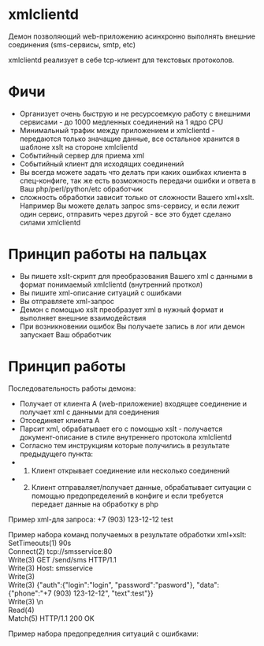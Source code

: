 xmlclientd
==========

Демон позволяющий web-приложению асинхронно выполнять внешние соединения (sms-сервисы, smtp, etc)

xmlclientd реализует в себе tcp-клиент для текстовых протоколов.

Фичи
====

* Организует очень быструю и не ресурсоемкую работу с внешними сервисами - до 1000 медленных соединений на 1 ядро CPU
* Минимальный трафик между приложением и xmlclientd - передаются только значащие данные, все остальное хранится в шаблоне xslt на стороне xmlclientd
* Событийный сервер для приема xml
* Событийный клиент для исходящих соединений
* Вы всегда можете задать что делать при каких ошибках клиента в спец-конфиге, так же есть возможность передачи ошибки и ответа в Ваш php/perl/python/etc обработчик
* сложность обработки зависит только от сложности Вашего xml+xslt. Например Вы можете делать запрос sms-сервису, и если лежит один сервис, отправить через другой - все это будет сделано силами xmlclientd

Принцип работы на пальцах
=========================
* Вы пишете xslt-скрипт для преобразования Вашего xml с данными в формат понимаемый xmlclientd (внутренний проткол)
* Вы пишите xml-описание ситуаций с ошибками
* Вы отправляете xml-запрос
* Демон с помощью xslt преобразует xml в нужный формат и выполняет внешние взаимодействия
* При возникновении ошибок Вы получаете запись в лог или демон запускает Ваш обработчик

Принцип работы
==============

Последовательность работы демона:
* Получает от клиента A (web-приложение) входящее соединение и получает xml с данными для соединения
* Отсоединяет клиента A
* Парсит xml, обрабатывает его с помощью xslt - получается документ-описание в стиле внутреннего протокола xmlclientd
* Согласно тем инструкциям которые получились в результате предыдущего пункта:
* 1) Клиент открывает соединение или несколько соединений
* 2) Клиент отправаляет/получает данные, обрабатывает ситуации с помощью предопределений в конфиге и если требуется передает данные на обработку в php

Пример xml-для запроса:
    <xml type="httpsms">
     <tophone>+7 (903) 123-12-12</tophone>
     <text>test</text>
    </xml>

Пример набора команд получаемых в результате обработки xml+xslt:
    SetTimeouts(1) 90s<br>
    Connect(2) tcp://smsservice:80<br>
    Write(3) GET /send/sms HTTP/1.1<br>
    Write(3) Host: smsservice<br>
    Write(3) <br>
    Write(3) {"auth":{"login":"login", "password":"pasword"}, "data":{"phone":"+7 (903) 123-12-12", "text":test"}}<br>
    Write(3) \n<br>
    Read(4) <br>
    Match(5) HTTP/1.1 200 OK<br>

Пример набора предопределния ситуаций с ошибками:
    <code>
    <xml>
     <error id="3"><action type="default" action="log" /></error>
     <error id="4"><action type="default" action="log" /></error>
     <error id="5"><action type="Match" action="execute" bin="/var/www/cron.php --error=ResponseNot200" response="stdout/pipe" /></error>
     <error id="default"><action type="default" bin="/var/www/cron.php --error=UnCatchableError" response="stdout/pipe" /></error>
    </xml>
    </code>

